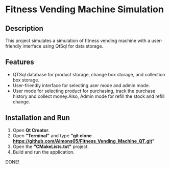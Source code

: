 # Fitness Vending Machine Simulation


## Description

This project simulates a simulation of fitness vending machine with a user-friendly interface using QtSql for data storage.

## Features
- QTSql database for product storage, change box storage, and collection box storage.
- User-friendly interface for selecting user mode and admin mode.
- User mode for selecting product for purchasing, track the purchase history and collect money.Also, Admin mode for refill the stock and refill change.


## Installation and Run
1. Open **Qt Creator**.
2. Open **"Terminal"** and type **"git clone https://github.com/Almons65/Fitness_Vending_Machine_QT.git"**
3. Open the **"CMakeLists.txt"** project.
4. Build and run the application.


DONE!



